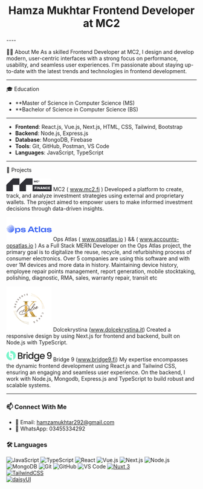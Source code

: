 <h1 align="center">Hamza Mukhtar Frontend Developer at MC2</h1>
----

👨‍💻 About Me
As a skilled Frontend Developer at MC2, I design and develop modern, user-centric interfaces with a strong focus on performance, usability, and seamless user experiences. I'm passionate about staying up-to-date with the latest trends and technologies in frontend development.

---

🎓 Education
- **Master of Science in Computer Science (MS)
- **Bachelor of Science in Computer Science (BS)

---

- **Frontend**: React.js, Vue.js, Next.js, HTML, CSS, Tailwind, Bootstrap  
- **Backend**: Node.js, Express.js  
- **Database**: MongoDB, Firebase  
- **Tools**: Git, GitHub, Postman, VS Code  
- **Languages**: JavaScript, TypeScript

---

🚀 Projects

<img src="https://github.com/hamzamukhtar292/hamzamukhtar292/blob/main/mc2.svg" width="120" alt="MC2" /> MC2 ( www.mc2.fi )
Developed a platform to create, track, and analyze investment strategies using external and proprietary wallets. The project aimed to empower users to make informed investment decisions through data-driven insights.


<img src="https://github.com/hamzamukhtar292/hamzamukhtar292/blob/main/opsAtlas.png" width="120" alt="Ops Atlas" /> Ops Atlas ( www.opsatlas.io ) && ( www.accounts-opsatlas.io )
As a Full Stack MERN Developer on the Ops Atlas project, the primary goal is to digitalize the reuse, recycle, and refurbishing process of consumer electronics. Over 5 companies are using this software and with over 1M devices and more data in history. Maintaining device history, employee repair points management, report generation, mobile stocktaking, polishing, diagnostic, RMA, sales, warranty repair, transit etc



<img src="https://github.com/hamzamukhtar292/hamzamukhtar292/blob/main/dol.webp" width="120" alt="Dolce Krystina" /> Dolcekrystina (www.dolcekrystina.it)
Created a responsive design by using Next.js for frontend and backend, built on Node.js with TypeScript. 


<img src="https://github.com/hamzamukhtar292/hamzamukhtar292/blob/main/bridge99.png" width="120" alt="Bridge99" /> Bridge 9 (www.bridge9.fi)
My expertise encompasses the dynamic frontend development using React.js and Tailwind CSS, ensuring an engaging and seamless user experience. On the backend, I work with Node.js, Mongodb, Express.js and TypeScript to build robust and scalable systems. 

---

### 📫 Connect With Me

- 📧 Email: hamzamukhtar292@gmail.com  
- 📱 WhatsApp: 03455334292
### 🛠 Languages

![JavaScript](https://img.shields.io/badge/-JavaScript-F7DF1E?style=flat&logo=javascript&logoColor=black)
![TypeScript](https://img.shields.io/badge/-TypeScript-3178C6?style=flat&logo=typescript&logoColor=white)
![React](https://img.shields.io/badge/-React-61DAFB?style=flat&logo=react&logoColor=black)
![Vue.js](https://img.shields.io/badge/-Vue.js-4FC08D?style=flat&logo=vue.js&logoColor=white)
![Next.js](https://img.shields.io/badge/-Next.js-000000?style=flat&logo=next.js&logoColor=white)
![Node.js](https://img.shields.io/badge/-Node.js-339933?style=flat&logo=node.js&logoColor=white)
![MongoDB](https://img.shields.io/badge/-MongoDB-47A248?style=flat&logo=mongodb&logoColor=white)
![Git](https://img.shields.io/badge/-Git-F05032?style=flat&logo=git&logoColor=white)
![GitHub](https://img.shields.io/badge/-GitHub-181717?style=flat&logo=github&logoColor=white)
![VS Code](https://img.shields.io/badge/-VSCode-007ACC?style=flat&logo=visual-studio-code&logoColor=white)
[![Nuxt 3](https://img.shields.io/badge/Nuxt_3-00DC82?style=for-the-badge&logo=nuxt.js&logoColor=white)](https://nuxt.com)  
[![TailwindCSS](https://img.shields.io/badge/Tailwind_CSS-06B6D4?style=for-the-badge&logo=tailwind-css&logoColor=white)](https://tailwindcss.com)  
[![daisyUI](https://img.shields.io/badge/daisyUI-FBBF24?style=for-the-badge&logoColor=black)](https://daisyui.com)

